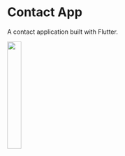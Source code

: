 # Contact App

A contact application built with Flutter.

<img width="25%" src="https://i.imgur.com/OFoJUd7.jpg"/> 
